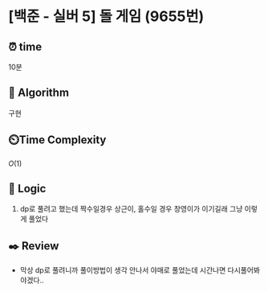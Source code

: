# [백준 - 실버 5] 돌 게임 (9655번)

## ⏰ **time**

10분

## :pushpin: **Algorithm**

구현

## ⏲️**Time Complexity**

$O(1)$

## :round_pushpin: **Logic**

1. dp로 풀려고 했는데 짝수일경우 상근이, 홀수일 경우 창영이가 이기길래 그냥 이렇게 풀었다

## :black_nib: **Review**

- 막상 dp로 풀려니까 풀이방법이 생각 안나서 야매로 풀었는데 시간나면 다시풀어봐야겠다..
